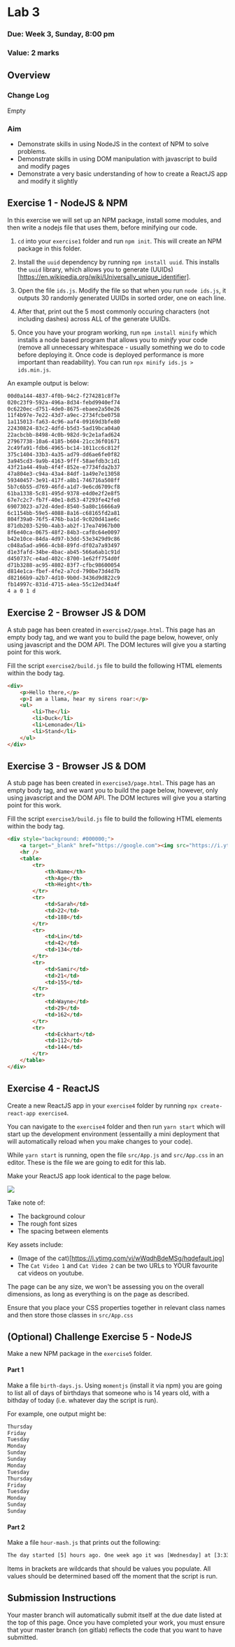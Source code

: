 # Lab 3

### Due: Week 3, Sunday, 8:00 pm

### Value: 2 marks

## Overview

### Change Log

Empty

### Aim

* Demonstrate skills in using NodeJS in the context of NPM to solve problems.
* Demonstrate skills in using DOM manipulation with javascript to build and modify pages
* Demonstrate a very basic understanding of how to create a ReactJS app and modify it slightly

## Exercise 1 - NodeJS & NPM

In this exercise we will set up an NPM package, install some modules, and then write a nodejs file that uses them, before minifying our code.

1. `cd` into your `exercise1` folder and run `npm init`. This will create an NPM package in this folder.

2. Install the `uuid` dependency by running `npm install uuid`. This installs the `uuid` library, which allows you to generate (UUIDs)[https://en.wikipedia.org/wiki/Universally_unique_identifier].

3. Open the file `ids.js`. Modify the file so that when you run `node ids.js`, it outputs 30 randomly generated UUIDs in sorted order, one on each line.

4. After that, print out the 5 most commonly occuring characters (not including dashes) across ALL of the generate UUIDs.

5. Once you have your program working, run `npm install minify` which installs a node based program that allows you to *minify* your code (remove all unnecessary whitespace - usually something we do to code before deploying it. Once code is deployed performance is more important than readability). You can run `npx minify ids.js > ids.min.js`.

An example output is below:
```txt
00d0a144-4837-4f0b-94c2-f274281c8f7e
020c23f9-592a-496a-8d34-febd9940ef74
0c6220ec-d751-4de0-8675-ebaee2a50e26
11f4b97e-7e22-43d7-a9ec-2734fcbe0758
1a115013-fa63-4c96-aaf4-09169d3bfe80
22430824-83c2-4dfd-b5d3-5ad19bca04a0
22acbcbb-8498-4c0b-982d-9c2e1afad624
27967738-10a6-4185-b604-21cc36f01671
2c49fa91-fdb6-4965-bc14-1011cc6c812f
375c1404-33b3-4a35-ad79-dd6ae6fe0f82
3a945cd3-9a9b-4163-9fff-58aefdb3c1d1
43f21a44-49ab-4f4f-852e-e7734fda2b37
47a804e3-c94a-43a4-84df-1a49e7e13058
59340457-3e91-417f-a8b1-746716a508ff
5b7c6b55-d769-46fd-a1d7-9e6cd6709cf8
61ba1338-5c81-495d-9378-e4d0e2f2e8f5
67e7c2c7-fb7f-40e1-8d53-47293fe42fe8
69073023-a72d-4ded-8540-5a80c16666a9
6c1154bb-59e5-4088-8a16-c68165fd2a81
804f39a0-76f5-476b-ba1d-9c020d41ae6c
871db203-529b-4ab3-ab2f-17ea74967b00
8f6e40ca-0675-48f2-84b3-caf8c64e0097
b42e10ce-84da-4d97-b3dd-53e3429d9c86
c048a5ad-a966-4cb8-89fd-df02a7a93497
d1e3fafd-34be-4bac-ab45-566a6ab1c91d
d450737c-e4ad-402c-8700-1e62ff754d0f
d71b3288-ac95-4802-83f7-cfbc98600054
d814e1ca-fbef-4fe2-a7cd-790be73d4d7b
d82166b9-a2b7-4d10-9b0d-3436d9d822c9
fb14997c-831d-4715-a4ea-55c12ed34a4f
4 a 0 1 d
```

## Exercise 2 - Browser JS & DOM

A stub page has been created in `exercise2/page.html`. This page has an empty body tag, and we want you to build the page below, however, only using javascript and the DOM API. The DOM lectures will give you a starting point for this work.

Fill the script `exercise2/build.js` file to build the following HTML elements within the body tag.

```html
<div>
    <p>Hello there,</p>
    <p>I am a llama, hear my sirens roar:</p>
    <ul>
        <li>The</li>
        <li>Duck</li>
        <li>Lemonade</li>
        <li>Stand</li>
    </ul>
</div>
```

## Exercise 3 - Browser JS & DOM


A stub page has been created in `exercise3/page.html`. This page has an empty body tag, and we want you to build the page below, however, only using javascript and the DOM API. The DOM lectures will give you a starting point for this work.

Fill the script `exercise3/build.js` file to build the following HTML elements within the body tag.

```html
<div style="background: #000000;">
	<a target="_blank" href="https://google.com"><img src="https://i.ytimg.com/vi/yJiVZUKAS84/maxresdefault.jpg" alt="Me and my sibling" /></a>
	<hr />
	<table>
		<tr>
			<th>Name</th>
			<th>Age</th>
			<th>Height</th>
		</tr>
		<tr>
			<td>Sarah</td>
			<td>22</td>
			<td>188</td>
		</tr>
		<tr>
			<td>Lin</td>
			<td>42</td>
			<td>134</td>
		</tr>
		<tr>
			<td>Samir</td>
			<td>21</td>
			<td>155</td>
		</tr>
		<tr>
			<td>Wayne</td>
			<td>29</td>
			<td>162</td>
		</tr>
		<tr>
			<td>Eckhart</td>
			<td>112</td>
			<td>144</td>
		</tr>
	</table>
</div>
```

## Exercise 4 - ReactJS

Create a new ReactJS app in your `exercise4` folder by running `npx create-react-app exercise4`.

You can navigate to the `exercise4` folder and then run `yarn start` which will start up the development environment (essentailly a mini deployment that will automatically reload when you make changes to your code).

While `yarn start` is running, open the file `src/App.js` and `src/App.css` in an editor. These is the file we are going to edit for this lab.

Make your ReactJS app look identical to the page below.

![](./exercise4.png)

Take note of:
 * The background colour
 * The rough font sizes
 * The spacing between elements

Key assets include:
 * (Image of the cat)[https://i.ytimg.com/vi/wWqdhBdeMSg/hqdefault.jpg]
 * The `Cat Video 1` and `Cat Video 2` can be two URLs to YOUR favourite cat videos on youtube.

The page can be any size, we won't be assessing you on the overall dimensions, as long as everything is on the page as described.

Ensure that you place your CSS properties together in relevant class names and then store those classes in `src/App.css`

## (Optional) Challenge Exercise 5 - NodeJS

Make a new NPM package in the `exercise5` folder.

#### Part 1

Make a file `birth-days.js`. Using `momentjs` (install it via npm) you are going to list all of days of birthdays that someone who is 14 years old, with a bithday of today (i.e. whatever day the script is run).

For example, one output might be:
```txt
Thursday
Friday
Tuesday
Monday
Sunday
Sunday
Monday
Tuesday
Thursday
Friday
Tuesday
Monday
Sunday
Sunday
```

#### Part 2

Make a file `hour-mash.js` that prints out the following:
```txt
The day started [5] hours ago. One week ago it was [Wednesday] at [3:33 PM]. Today's date is [18/09/2020]. There are exactly [44949] seconds until 9am on Friday.
```

Items in brackets are wildcards that should be values you populate. All values should be determined based off the moment that the script is run.

## Submission Instructions

Your master branch will automatically submit itself at the due date listed at the top of this page. Once you have completed your work, you must ensure that your master branch (on gitlab) reflects the code that you want to have submitted.
